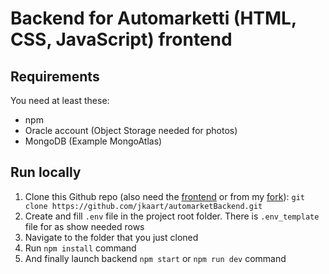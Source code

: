 # Backend for Automarketti (HTML, CSS, JavaScript) frontend

## Requirements

You need at least these:

- npm
- Oracle account (Object Storage needed for photos)
- MongoDB (Example MongoAtlas)

## Run locally

1. Clone this Github repo (also need the [frontend](https://github.com/civi86/automarket) or from my [fork](https://github.com/jkaart/automarketFrontend)): `git clone https://github.com/jkaart/automarketBackend.git`
2. Create and fill `.env` file in the project root folder. There is `.env_template` file for as show needed rows
3. Navigate to the folder that you just cloned
4. Run `npm install` command
5. And finally launch backend `npm start` or `npm run dev` command
